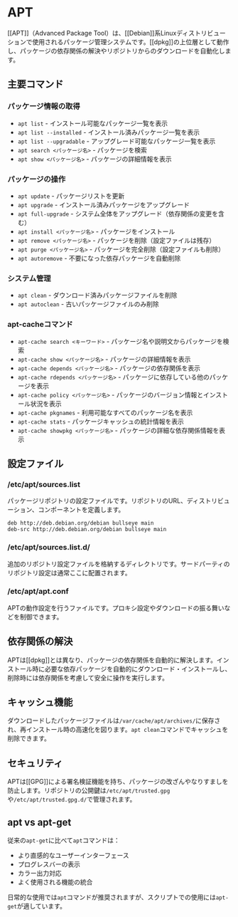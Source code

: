 # APT

[[APT]]（Advanced Package Tool）は、[[Debian]]系Linuxディストリビューションで使用されるパッケージ管理システムです。[[dpkg]]の上位層として動作し、パッケージの依存関係の解決やリポジトリからのダウンロードを自動化します。

## 主要コマンド

### パッケージ情報の取得
- `apt list` - インストール可能なパッケージ一覧を表示
- `apt list --installed` - インストール済みパッケージ一覧を表示
- `apt list --upgradable` - アップグレード可能なパッケージ一覧を表示
- `apt search <パッケージ名>` - パッケージを検索
- `apt show <パッケージ名>` - パッケージの詳細情報を表示

### パッケージの操作
- `apt update` - パッケージリストを更新
- `apt upgrade` - インストール済みパッケージをアップグレード
- `apt full-upgrade` - システム全体をアップグレード（依存関係の変更を含む）
- `apt install <パッケージ名>` - パッケージをインストール
- `apt remove <パッケージ名>` - パッケージを削除（設定ファイルは残存）
- `apt purge <パッケージ名>` - パッケージを完全削除（設定ファイルも削除）
- `apt autoremove` - 不要になった依存パッケージを自動削除

### システム管理
- `apt clean` - ダウンロード済みパッケージファイルを削除
- `apt autoclean` - 古いパッケージファイルのみ削除

### apt-cacheコマンド
- `apt-cache search <キーワード>` - パッケージ名や説明文からパッケージを検索
- `apt-cache show <パッケージ名>` - パッケージの詳細情報を表示
- `apt-cache depends <パッケージ名>` - パッケージの依存関係を表示
- `apt-cache rdepends <パッケージ名>` - パッケージに依存している他のパッケージを表示
- `apt-cache policy <パッケージ名>` - パッケージのバージョン情報とインストール状況を表示
- `apt-cache pkgnames` - 利用可能なすべてのパッケージ名を表示
- `apt-cache stats` - パッケージキャッシュの統計情報を表示
- `apt-cache showpkg <パッケージ名>` - パッケージの詳細な依存関係情報を表示

## 設定ファイル

### /etc/apt/sources.list
パッケージリポジトリの設定ファイルです。リポジトリのURL、ディストリビューション、コンポーネントを定義します。

```
deb http://deb.debian.org/debian bullseye main
deb-src http://deb.debian.org/debian bullseye main
```

### /etc/apt/sources.list.d/
追加のリポジトリ設定ファイルを格納するディレクトリです。サードパーティのリポジトリ設定は通常ここに配置されます。

### /etc/apt/apt.conf
APTの動作設定を行うファイルです。プロキシ設定やダウンロードの振る舞いなどを制御できます。

## 依存関係の解決

APTは[[dpkg]]とは異なり、パッケージの依存関係を自動的に解決します。インストール時に必要な依存パッケージを自動的にダウンロード・インストールし、削除時には依存関係を考慮して安全に操作を実行します。

## キャッシュ機能

ダウンロードしたパッケージファイルは`/var/cache/apt/archives/`に保存され、再インストール時の高速化を図ります。`apt clean`コマンドでキャッシュを削除できます。

## セキュリティ

APTは[[GPG]]による署名検証機能を持ち、パッケージの改ざんやなりすましを防止します。リポジトリの公開鍵は`/etc/apt/trusted.gpg`や`/etc/apt/trusted.gpg.d/`で管理されます。

## apt vs apt-get

従来の`apt-get`に比べて`apt`コマンドは：
- より直感的なユーザーインターフェース
- プログレスバーの表示
- カラー出力対応
- よく使用される機能の統合

日常的な使用では`apt`コマンドが推奨されますが、スクリプトでの使用には`apt-get`が適しています。
